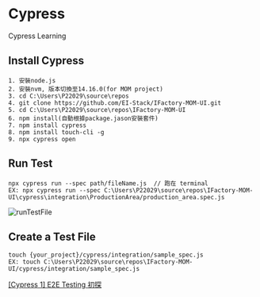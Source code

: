 # Cypress
Cypress Learning

## Install Cypress
```
1. 安裝node.js
2. 安裝nvm, 版本切換至14.16.0(for MOM project)
3. cd C:\Users\P22029\source\repos
4. git clone https://github.com/EI-Stack/IFactory-MOM-UI.git
5. cd C:\Users\P22029\source\repos\IFactory-MOM-UI
6. npm install(自動根據package.jason安裝套件)
7. npm install cypress
8. npm install touch-cli -g
9. npx cypress open
```

## Run Test
```
npx cypress run --spec path/fileName.js  // 跑在 terminal
EX: npx cypress run --spec C:\Users\P22029\source\repos\IFactory-MOM-UI\cypress\integration\ProductionArea/production_area.spec.js
```
![runTestFile](https://user-images.githubusercontent.com/96610052/166855857-834418aa-908f-4ef4-a249-68d058e7f37e.png)

## Create a Test File
```
touch {your_project}/cypress/integration/sample_spec.js
EX: touch C:\Users\P22029\source\repos\IFactory-MOM-UI/cypress/integration/sample_spec.js
```

[[Cypress 1] E2E Testing 初探](https://medium.com/hannah-lin/cypress-e2e-testing-%E5%88%9D%E6%8E%A2-a10eca3c0cf7)<br/>

